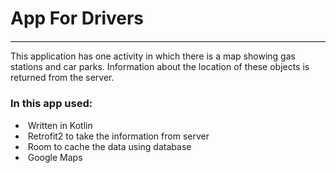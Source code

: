 <div>
	<div style="border-bottom: 1pt solid windowtext; padding: 0cm 0cm 1pt;">
		<h1>App For Drivers</h1>
	</div>
</div>
<p>This application has one activity in which there is a map showing gas stations and car parks. Information about the location of these objects is returned from the server. 
</p>
<h3>In this app used:
</h3>
<ul>
	<li>&nbsp;Written in Kotlin</li>
	<li>&nbsp;Retrofit2 to take the information from server</li>
	<li>&nbsp;Room to cache the data using database</li>
	<li>&nbsp;Google Maps</li>
</ul>
